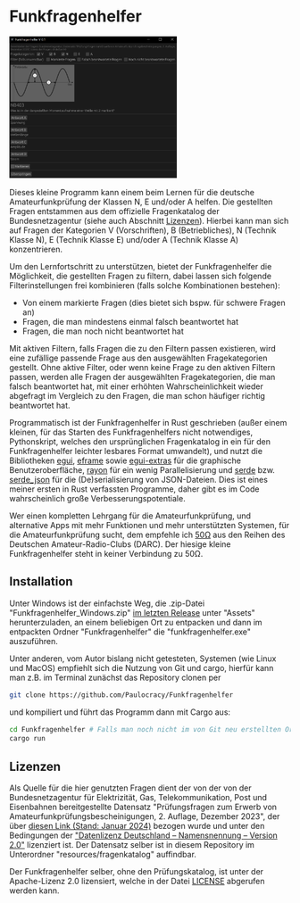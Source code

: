 # Funkfragenhelfer

<img src="./screenshot.png" width="300" />

Dieses kleine Programm kann einem beim Lernen für die deutsche Amateurfunkprüfung der Klassen N, E und/oder A helfen. Die gestellten Fragen entstammen aus dem offizielle Fragenkatalog der Bundesnetzagentur (siehe auch Abschnitt [Lizenzen](#lizenzen)). Hierbei kann man sich auf Fragen der Kategorien V (Vorschriften), B (Betriebliches), N (Technik Klasse N), E (Technik Klasse E) und/oder A (Technik Klasse A) konzentrieren.

Um den Lernfortschritt zu unterstützen, bietet der Funkfragenhelfer die Möglichkeit, die gestellten Fragen zu filtern, dabei lassen sich folgende Filterinstellungen frei kombinieren (falls solche Kombinationen bestehen):

* Von einem markierte Fragen (dies bietet sich bspw. für schwere Fragen an)
* Fragen, die man mindestens einmal falsch beantwortet hat
* Fragen, die man noch nicht beantwortet hat

Mit aktiven Filtern, falls Fragen die zu den Filtern passen existieren, wird eine zufällige passende Frage aus den ausgewählten Fragekategorien gestellt. Ohne aktive Filter, oder wenn keine Frage zu den aktiven Filtern passen, werden alle Fragen der ausgewählten Fragekategorien, die man falsch beantwortet hat, mit einer erhöhten Wahrscheinlichkeit wieder abgefragt im Vergleich zu den Fragen, die man schon häufiger richtig beantwortet hat.

Programmatisch ist der Funkfragenhelfer in Rust geschrieben (außer einem kleinen, für das Starten des Funkfragenhelfers nicht notwendiges, Pythonskript, welches den ursprünglichen Fragenkatalog in ein für den Funkfragenhelfer leichter lesbares Format umwandelt), und nutzt die Bibliotheken [egui](https://github.com/emilk/egui), [eframe](https://docs.rs/eframe/latest/eframe/) sowie [egui-extras](https://docs.rs/egui_extras/latest/egui_extras/) für die graphische Benutzeroberfläche, [rayon](https://github.com/rayon-rs/rayon) für ein wenig Parallelisierung und [serde](https://github.com/serde-rs/serde) bzw. [serde_json](https://docs.rs/serde_json/latest/serde_json/) für die (De)serialisierung von JSON-Dateien. Dies ist eines meiner ersten in Rust verfassten Programme, daher gibt es im Code wahrscheinlich große Verbesserungspotentiale.

Wer einen kompletten Lehrgang für die Amateurfunkprüfung, und alternative Apps mit mehr Funktionen und mehr unterstützten Systemen, für die Amateurfunkprüfung sucht, dem empfehle ich [50Ω](https://50ohm.de/) aus den Reihen des Deutschen Amateur-Radio-Clubs (DARC). Der hiesige kleine Funkfragenhelfer steht in keiner Verbindung zu 50Ω.

## Installation

Unter Windows ist der einfachste Weg, die .zip-Datei "Funkfragenhelfer_Windows.zip" [im letzten Release](https://github.com/Paulocracy/Funkfragenhelfer/releases/latest) unter "Assets" herunterzuladen, an einem beliebigen Ort zu entpacken und dann im entpackten Ordner "Funkfragenhelfer" die "funkfragenhelfer.exe" auszuführen.

Unter anderen, vom Autor bislang nicht getesteten, Systemen (wie Linux und MacOS) empfiehlt sich die Nutzung von Git und cargo, hierfür kann man z.B. im Terminal zunächst das Repository clonen per

```sh
git clone https://github.com/Paulocracy/Funkfragenhelfer
```

und kompiliert und führt das Programm dann mit Cargo aus:

```sh
cd Funkfragenhelfer # Falls man noch nicht im von Git neu erstellten Ordner ist
cargo run
```

## Lizenzen

Als Quelle für die hier genutzten Fragen dient der von der von der Bundesnetzagentur für Elektrizität, Gas,
Telekommunikation, Post und Eisenbahnen bereitgestellte Datensatz "Prüfungsfragen zum Erwerb von Amateurfunkprüfungsbescheinigungen, 2. Auflage, Dezember 2023", der über [diesen Link (Stand: Januar 2024)](https://www.bundesnetzagentur.de/SharedDocs/Downloads/DE/Sachgebiete/Telekommunikation/Unternehmen_Institutionen/Frequenzen/Amateurfunk/Fragenkatalog/PruefungsfragenZIP.zip) bezogen wurde und unter den Bedingungen der ["Datenlizenz Deutschland – Namensnennung – Version 2.0"](https://www.govdata.de/dl-de/by-2-0) lizenziert ist. Der Datensatz selber ist in diesem Repository im Unterordner "resources/fragenkatalog" auffindbar.

Der Funkfragenhelfer selber, ohne den Prüfungskatalog, ist unter der Apache-Lizenz 2.0 lizensiert, welche in der Datei [LICENSE](./LICENSE) abgerufen werden kann.
